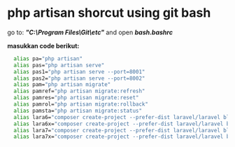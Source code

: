  # php artisan shorcut using git bash
 
 go to: ***"C:\Program Files\Git\etc"*** and open ***bash.bashrc***

 **masukkan code berikut:** 
 
```bash
  alias pa="php artisan" 
  alias pas="php artisan serve" 
  alias pas1="php artisan serve --port=8001" 
  alias pas2="php artisan serve --port=8002" 
  alias pam="php artisan migrate" 
  alias pamref="php artisan migrate:refresh" 
  alias pamres="php artisan migrate:reset" 
  alias pamrol="php artisan migrate:rollback" 
  alias pamsta="php artisan migrate:status" 
  alias lara6="composer create-project --prefer-dist laravel/laravel blog '6'"
  alias lara6x="composer create-project --prefer-dist laravel/laravel blog '6.\*'"
  alias lara7="composer create-project --prefer-dist laravel/laravel blog '7'"
  alias lara7x="composer create-project --prefer-dist laravel/laravel blog '7.\*'"
  ```



 
